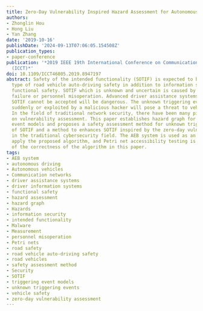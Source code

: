 ```yaml
---
title: Zero-Day Vulnerability Inspired Hazard Assessment for Autonomous Driving Vehicles
authors:
- Zhonglin Hou
- Hong Liu
- Yan Zhang
date: '2019-10-16'
publishDate: '2024-09-13T07:06:05.154508Z'
publication_types:
- paper-conference
publication: '*2019 IEEE 19th International Conference on Communication Technology
  (ICCT)*'
doi: 10.1109/ICCT46805.2019.8947197
abstract: Safety of the intended functionality (SOTIF) is expected to be the third
  type of road vehicle auto-driving safety in addition to information security and
  functional safety. SOTIF which is unknown and uncertain is caused by non-system
  failure or personnel misoperation. Advanced driver assistance systems (ADAS) that
  SOTIF cannot be accepted will be dangerous. The unknown triggering events triggered
  suddenly or exploited by a malicious hacker will pose a threat to vehicle safety.
  In the field of traditional network security, there have been many pieces of research
  on vulnerability assessment. This paper establishes hazard graph for SOTIF and triggering
  event models and proposes a safety assessment method for unknown triggering events
  of SOTIF and a method to enhances SOTIF inspired by the zero-day vulnerability assessment
  in the traditional cybersecurity field. The AEB system is used as an example to
  apply the proposed algorithm, and Petri net accessibility testing is used as a verification
  of the correctness of the algorithm in this paper.
tags:
- AEB system
- autonomous driving
- Autonomous vehicles
- Communication networks
- driver assistance systems
- driver information systems
- functional safety
- hazard assessment
- hazard graph
- Hazards
- information security
- intended functionality
- Malware
- Measurement
- personnel misoperation
- Petri nets
- road safety
- road vehicle auto-driving safety
- road vehicles
- safety assessment method
- Security
- SOTIF
- triggering event models
- unknown triggering events
- vehicle safety
- zero-day vulnerability assessment
---
```

